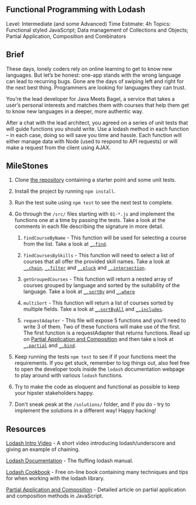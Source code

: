## Functional Programming with Lodash

Level: Intermediate (and some Advanced)
Time Estimate: 4h
Topics: Functional styled JavaScript; Data management of Collections and Objects; Partial Application, Composition and Combinators

## Brief

These days, lonely coders rely on online learning to get to know new languages. But let’s be honest: one-app stands with the wrong language can lead to recurring bugs. Gone are the days of swiping left and right for the next best thing. Programmers are looking for languages they can trust.

You’re the lead developer for Java Meets Bagel, a service that takes a user’s personal interests and matches them with courses that help them get to know new languages in a deeper, more authentic way.

After a chat with the lead architect, you agreed on a series of unit tests that will guide functions you should write. Use a lodash method in each function – in each case, doing so will save you time and hassle. Each function will either manage data with Node (used to respond to API requests) or will make a request from the client using AJAX.

## MileStones

1. Clone [the repository](https://github.com/Thinkful-Ed/node-lodash) containing a starter point and some unit tests.

2. Install the project by running `npm install`.

3. Run the test suite using `npm test` to see the next test to complete.

4. Go through the `/src/` files starting with `01-*.js` and implement the functions one at a time by passing the tests. Take a look at the comments in each file describing the signature in more detail.

    1. `findCourseByName` - This function will be used for selecting a course from the list. Take a look at [`_.find`](https://lodash.com/docs#find).

    2. `findCoursesBySkills` - This function will need to select a list of courses that all offer the provided skill names. Take a look at [`_.chain`](https://lodash.com/docs#chain), [`_.filter`](https://lodash.com/docs#filter) and [`_.pluck`](https://lodash.com/docs#pluck) and [`_.intersection`](https://lodash.com/docs#intersection).

    3. `getGroupedCourses` - This function will return a nested array of courses grouped by language and sorted by the suitability of the language. Take a look at [`_.sortBy`](https://lodash.com/docs#sortBy) and [`_.where`](https://lodash.com/docs#where)

    4. `multiSort` - This function will return a list of courses sorted by multiple fields. Take a look at [`_.sortByAll`](https://lodash.com/docs#sortByAll) and [`_.includes`](https://lodash.com/docs#includes).

    5. `requestAdapter` - This file will expose 5 functions and you'll need to write 3 of them. Two of these functions will make use of the first. The first function is a requestAdapter that returns functions. Read up on [Partial Application and Composition](http://benalman.com/news/2012/09/partial-application-in-javascript/) and then take a look at [`_.partial`](https://lodash.com/docs#partial) and [`_.bind`](https://lodash.com/docs#bind).
 
5. Keep running the tests `npm test` to see if if your functions meet the requirements. If you get stuck, remember to log things out, also feel free to open the developer tools inside the `lodash` documentation webpage to play around with various `lodash` functions.

6. Try to make the code as eloquent and functional as possible to keep your hipster stakeholders happy.

7. Don't sneak peak at the `/solutions/` folder, and if you do - try to implement the solutions in a different way! Happy hacking!

## Resources

[Lodash Intro Video](https://egghead.io/lessons/core-javascript-introduction-to-lodash) - A short video introducing lodash/underscore and giving an example of chaining.

[Lodash Documentation](https://lodash.com/docs) - The fluffing lodash manual.

[Lodash Cookbook](https://leanpub.com/lodashcookbook/read) - Free on-line book containing many techniques and tips for when working with the lodash library.

[Partial Application and Composition](http://benalman.com/news/2012/09/partial-application-in-javascript/) - Detailed article on partial application and composition methods in JavaScript.

